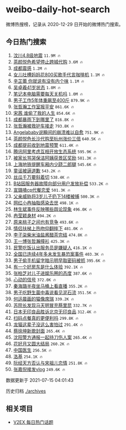 # weibo-daily-hot-search

微博热搜榜，记录从 2020-12-29 日开始的微博热门搜索。

## 今日热门搜索

<!-- BEGIN -->

1. [汶川4.8级地震](https://s.weibo.com/weibo?q=%23%E6%B1%B6%E5%B7%9D4.8%E7%BA%A7%E5%9C%B0%E9%9C%87%23&Refer=top) `11.9M 🔥`
1. [茶颜悦色希望停止跨城代购](https://s.weibo.com/weibo?q=%23%E8%8C%B6%E9%A2%9C%E6%82%A6%E8%89%B2%E5%B8%8C%E6%9C%9B%E5%81%9C%E6%AD%A2%E8%B7%A8%E5%9F%8E%E4%BB%A3%E8%B4%AD%23&Refer=top) `3.6M 🔥`
1. [成都震感](https://s.weibo.com/weibo?q=%E6%88%90%E9%83%BD%E9%9C%87%E6%84%9F&Refer=top) `1.2M 🔥`
1. [女儿吐槽妈妈花800买歌手代言咖啡机](https://s.weibo.com/weibo?q=%23%E5%A5%B3%E5%84%BF%E5%90%90%E6%A7%BD%E5%A6%88%E5%A6%88%E8%8A%B1800%E4%B9%B0%E6%AD%8C%E6%89%8B%E4%BB%A3%E8%A8%80%E5%92%96%E5%95%A1%E6%9C%BA%23&Refer=top) `1.1M 🔥`
1. [辛芷蕾 你就说有没有内个味](https://s.weibo.com/weibo?q=%E8%BE%9B%E8%8A%B7%E8%95%BE%20%E4%BD%A0%E5%B0%B1%E8%AF%B4%E6%9C%89%E6%B2%A1%E6%9C%89%E5%86%85%E4%B8%AA%E5%91%B3&Refer=top) `1.1M 🔥`
1. [吴卓羲41岁状态](https://s.weibo.com/weibo?q=%23%E5%90%B4%E5%8D%93%E7%BE%B241%E5%B2%81%E7%8A%B6%E6%80%81%23&Refer=top) `1.0M 🔥`
1. [笔记本电脑需要每天关机吗](https://s.weibo.com/weibo?q=%23%E7%AC%94%E8%AE%B0%E6%9C%AC%E7%94%B5%E8%84%91%E9%9C%80%E8%A6%81%E6%AF%8F%E5%A4%A9%E5%85%B3%E6%9C%BA%E5%90%97%23&Refer=top) `1.0M 🔥`
1. [男子工作5年体重飙至400斤](https://s.weibo.com/weibo?q=%23%E7%94%B7%E5%AD%90%E5%B7%A5%E4%BD%9C5%E5%B9%B4%E4%BD%93%E9%87%8D%E9%A3%99%E8%87%B3400%E6%96%A4%23&Refer=top) `879.9K 🔥`
1. [张哲瀚工作室报平安](https://s.weibo.com/weibo?q=%23%E5%BC%A0%E5%93%B2%E7%80%9A%E5%B7%A5%E4%BD%9C%E5%AE%A4%E6%8A%A5%E5%B9%B3%E5%AE%89%23&Refer=top) `861.6K 🔥`
1. [宋茜 谁偷了我的人生](https://s.weibo.com/weibo?q=%E5%AE%8B%E8%8C%9C%20%E8%B0%81%E5%81%B7%E4%BA%86%E6%88%91%E7%9A%84%E4%BA%BA%E7%94%9F&Refer=top) `854.6K 🔥`
1. [成都暴雨下到哪里了](https://s.weibo.com/weibo?q=%23%E6%88%90%E9%83%BD%E6%9A%B4%E9%9B%A8%E4%B8%8B%E5%88%B0%E5%93%AA%E9%87%8C%E4%BA%86%23&Refer=top) `816.8K 🔥`
1. [张哲瀚被救护车接走](https://s.weibo.com/weibo?q=%23%E5%BC%A0%E5%93%B2%E7%80%9A%E8%A2%AB%E6%95%91%E6%8A%A4%E8%BD%A6%E6%8E%A5%E8%B5%B0%23&Refer=top) `793.8K 🔥`
1. [Angelababy说瞬间的崩溃难以自愈](https://s.weibo.com/weibo?q=%23Angelababy%E8%AF%B4%E7%9E%AC%E9%97%B4%E7%9A%84%E5%B4%A9%E6%BA%83%E9%9A%BE%E4%BB%A5%E8%87%AA%E6%84%88%23&Refer=top) `751.9K 🔥`
1. [茶颜悦色长沙代购至杭州涨价三倍](https://s.weibo.com/weibo?q=%23%E8%8C%B6%E9%A2%9C%E6%82%A6%E8%89%B2%E9%95%BF%E6%B2%99%E4%BB%A3%E8%B4%AD%E8%87%B3%E6%9D%AD%E5%B7%9E%E6%B6%A8%E4%BB%B7%E4%B8%89%E5%80%8D%23&Refer=top) `640.5K 🔥`
1. [成都提前收到地震预警](https://s.weibo.com/weibo?q=%23%E6%88%90%E9%83%BD%E6%8F%90%E5%89%8D%E6%94%B6%E5%88%B0%E5%9C%B0%E9%9C%87%E9%A2%84%E8%AD%A6%23&Refer=top) `611.4K 🔥`
1. [腾讯阿里考虑互相开放生态系统](https://s.weibo.com/weibo?q=%23%E8%85%BE%E8%AE%AF%E9%98%BF%E9%87%8C%E8%80%83%E8%99%91%E4%BA%92%E7%9B%B8%E5%BC%80%E6%94%BE%E7%94%9F%E6%80%81%E7%B3%BB%E7%BB%9F%23&Refer=top) `595.9K 🔥`
1. [被家长骂哭保洁阿姨获景区奖励](https://s.weibo.com/weibo?q=%23%E8%A2%AB%E5%AE%B6%E9%95%BF%E9%AA%82%E5%93%AD%E4%BF%9D%E6%B4%81%E9%98%BF%E5%A7%A8%E8%8E%B7%E6%99%AF%E5%8C%BA%E5%A5%96%E5%8A%B1%23&Refer=top) `581.3K 🔥`
1. [上海地铁提醒车厢内少跷二郎腿](https://s.weibo.com/weibo?q=%23%E4%B8%8A%E6%B5%B7%E5%9C%B0%E9%93%81%E6%8F%90%E9%86%92%E8%BD%A6%E5%8E%A2%E5%86%85%E5%B0%91%E8%B7%B7%E4%BA%8C%E9%83%8E%E8%85%BF%23&Refer=top) `545.6K 🔥`
1. [童谣被逼道歉](https://s.weibo.com/weibo?q=%23%E7%AB%A5%E8%B0%A3%E8%A2%AB%E9%80%BC%E9%81%93%E6%AD%89%23&Refer=top) `543.2K 🔥`
1. [丝瓜千万要斜着切](https://s.weibo.com/weibo?q=%23%E4%B8%9D%E7%93%9C%E5%8D%83%E4%B8%87%E8%A6%81%E6%96%9C%E7%9D%80%E5%88%87%23&Refer=top) `538.4K 🔥`
1. [B站因服务器故障向部分用户发放补偿](https://s.weibo.com/weibo?q=%23B%E7%AB%99%E5%9B%A0%E6%9C%8D%E5%8A%A1%E5%99%A8%E6%95%85%E9%9A%9C%E5%90%91%E9%83%A8%E5%88%86%E7%94%A8%E6%88%B7%E5%8F%91%E6%94%BE%E8%A1%A5%E5%81%BF%23&Refer=top) `533.2K 🔥`
1. [宣璐嗑cp代餐恋爱](https://s.weibo.com/weibo?q=%23%E5%AE%A3%E7%92%90%E5%97%91cp%E4%BB%A3%E9%A4%90%E6%81%8B%E7%88%B1%23&Refer=top) `501.3K 🔥`
1. [父亲威胁将3岁儿子扔下14楼被捕](https://s.weibo.com/weibo?q=%23%E7%88%B6%E4%BA%B2%E5%A8%81%E8%83%81%E5%B0%863%E5%B2%81%E5%84%BF%E5%AD%90%E6%89%94%E4%B8%8B14%E6%A5%BC%E8%A2%AB%E6%8D%95%23&Refer=top) `500.3K 🔥`
1. [网红小冉抽脂感染去世](https://s.weibo.com/weibo?q=%23%E7%BD%91%E7%BA%A2%E5%B0%8F%E5%86%89%E6%8A%BD%E8%84%82%E6%84%9F%E6%9F%93%E5%8E%BB%E4%B8%96%23&Refer=top) `498.1K 🔥`
1. [林生斌事件反映哪些舆论现象](https://s.weibo.com/weibo?q=%23%E6%9E%97%E7%94%9F%E6%96%8C%E4%BA%8B%E4%BB%B6%E5%8F%8D%E6%98%A0%E5%93%AA%E4%BA%9B%E8%88%86%E8%AE%BA%E7%8E%B0%E8%B1%A1%23&Refer=top) `496.0K 🔥`
1. [冉莹颖身材](https://s.weibo.com/weibo?q=%23%E5%86%89%E8%8E%B9%E9%A2%96%E8%BA%AB%E6%9D%90%23&Refer=top) `494.2K 🔥`
1. [原来桃子之间也有竞争](https://s.weibo.com/weibo?q=%23%E5%8E%9F%E6%9D%A5%E6%A1%83%E5%AD%90%E4%B9%8B%E9%97%B4%E4%B9%9F%E6%9C%89%E7%AB%9E%E4%BA%89%23&Refer=top) `493.6K 🔥`
1. [情侣扶梯上热吻仰翻摔下](https://s.weibo.com/weibo?q=%23%E6%83%85%E4%BE%A3%E6%89%B6%E6%A2%AF%E4%B8%8A%E7%83%AD%E5%90%BB%E4%BB%B0%E7%BF%BB%E6%91%94%E4%B8%8B%23&Refer=top) `481.0K 🔥`
1. [李子柒柴米油盐酱醋茶完结](https://s.weibo.com/weibo?q=%23%E6%9D%8E%E5%AD%90%E6%9F%92%E6%9F%B4%E7%B1%B3%E6%B2%B9%E7%9B%90%E9%85%B1%E9%86%8B%E8%8C%B6%E5%AE%8C%E7%BB%93%23&Refer=top) `474.8K 🔥`
1. [王一博张哲瀚撞衫](https://s.weibo.com/weibo?q=%E7%8E%8B%E4%B8%80%E5%8D%9A%E5%BC%A0%E5%93%B2%E7%80%9A%E6%92%9E%E8%A1%AB&Refer=top) `425.3K 🔥`
1. [民警吃饭认出服务员是嫌疑人](https://s.weibo.com/weibo?q=%23%E6%B0%91%E8%AD%A6%E5%90%83%E9%A5%AD%E8%AE%A4%E5%87%BA%E6%9C%8D%E5%8A%A1%E5%91%98%E6%98%AF%E5%AB%8C%E7%96%91%E4%BA%BA%23&Refer=top) `416.1K 🔥`
1. [全国已连续4年多未发生暴恐案事件](https://s.weibo.com/weibo?q=%23%E5%85%A8%E5%9B%BD%E5%B7%B2%E8%BF%9E%E7%BB%AD4%E5%B9%B4%E5%A4%9A%E6%9C%AA%E5%8F%91%E7%94%9F%E6%9A%B4%E6%81%90%E6%A1%88%E4%BA%8B%E4%BB%B6%23&Refer=top) `403.3K 🔥`
1. [男子偷手机留字暗示明早取密码被抓](https://s.weibo.com/weibo?q=%23%E7%94%B7%E5%AD%90%E5%81%B7%E6%89%8B%E6%9C%BA%E7%95%99%E5%AD%97%E6%9A%97%E7%A4%BA%E6%98%8E%E6%97%A9%E5%8F%96%E5%AF%86%E7%A0%81%E8%A2%AB%E6%8A%93%23&Refer=top) `395.6K 🔥`
1. [有一个好房东是什么体验](https://s.weibo.com/weibo?q=%23%E6%9C%89%E4%B8%80%E4%B8%AA%E5%A5%BD%E6%88%BF%E4%B8%9C%E6%98%AF%E4%BB%80%E4%B9%88%E4%BD%93%E9%AA%8C%23&Refer=top) `392.1K 🔥`
1. [张柏芝对儿子进娱乐圈的态度](https://s.weibo.com/weibo?q=%23%E5%BC%A0%E6%9F%8F%E8%8A%9D%E5%AF%B9%E5%84%BF%E5%AD%90%E8%BF%9B%E5%A8%B1%E4%B9%90%E5%9C%88%E7%9A%84%E6%80%81%E5%BA%A6%23&Refer=top) `387.6K 🔥`
1. [心动的信号](https://s.weibo.com/weibo?q=%E5%BF%83%E5%8A%A8%E7%9A%84%E4%BF%A1%E5%8F%B7&Refer=top) `372.0K 🔥`
1. [秦海璐半夜坐马桶上看直播](https://s.weibo.com/weibo?q=%23%E7%A7%A6%E6%B5%B7%E7%92%90%E5%8D%8A%E5%A4%9C%E5%9D%90%E9%A9%AC%E6%A1%B6%E4%B8%8A%E7%9C%8B%E7%9B%B4%E6%92%AD%23&Refer=top) `355.2K 🔥`
1. [男子吃野生菌中毒说看见泥石流](https://s.weibo.com/weibo?q=%23%E7%94%B7%E5%AD%90%E5%90%83%E9%87%8E%E7%94%9F%E8%8F%8C%E4%B8%AD%E6%AF%92%E8%AF%B4%E7%9C%8B%E8%A7%81%E6%B3%A5%E7%9F%B3%E6%B5%81%23&Refer=top) `351.5K 🔥`
1. [何运晨画的猫像席瑞](https://s.weibo.com/weibo?q=%23%E4%BD%95%E8%BF%90%E6%99%A8%E7%94%BB%E7%9A%84%E7%8C%AB%E5%83%8F%E5%B8%AD%E7%91%9E%23&Refer=top) `339.2K 🔥`
1. [苏院长发现马天明冒充蔡里昆](https://s.weibo.com/weibo?q=%23%E8%8B%8F%E9%99%A2%E9%95%BF%E5%8F%91%E7%8E%B0%E9%A9%AC%E5%A4%A9%E6%98%8E%E5%86%92%E5%85%85%E8%94%A1%E9%87%8C%E6%98%86%23&Refer=top) `332.7K 🔥`
1. [日本无印良品胜诉北京无印良品](https://s.weibo.com/weibo?q=%23%E6%97%A5%E6%9C%AC%E6%97%A0%E5%8D%B0%E8%89%AF%E5%93%81%E8%83%9C%E8%AF%89%E5%8C%97%E4%BA%AC%E6%97%A0%E5%8D%B0%E8%89%AF%E5%93%81%23&Refer=top) `312.4K 🔥`
1. [扫码点餐真的更便利吗](https://s.weibo.com/weibo?q=%23%E6%89%AB%E7%A0%81%E7%82%B9%E9%A4%90%E7%9C%9F%E7%9A%84%E6%9B%B4%E4%BE%BF%E5%88%A9%E5%90%97%23&Refer=top) `299.8K 🔥`
1. [龙猫这辈子没这么害怕过](https://s.weibo.com/weibo?q=%23%E9%BE%99%E7%8C%AB%E8%BF%99%E8%BE%88%E5%AD%90%E6%B2%A1%E8%BF%99%E4%B9%88%E5%AE%B3%E6%80%95%E8%BF%87%23&Refer=top) `291.4K 🔥`
1. [蔡徐坤新歌封面](https://s.weibo.com/weibo?q=%23%E8%94%A1%E5%BE%90%E5%9D%A4%E6%96%B0%E6%AD%8C%E5%B0%81%E9%9D%A2%23&Refer=top) `265.4K 🔥`
1. [沈阳警方通报一起持刀伤人案](https://s.weibo.com/weibo?q=%23%E6%B2%88%E9%98%B3%E8%AD%A6%E6%96%B9%E9%80%9A%E6%8A%A5%E4%B8%80%E8%B5%B7%E6%8C%81%E5%88%80%E4%BC%A4%E4%BA%BA%E6%A1%88%23&Refer=top) `265.4K 🔥`
1. [花好月又圆大结局](https://s.weibo.com/weibo?q=%23%E8%8A%B1%E5%A5%BD%E6%9C%88%E5%8F%88%E5%9C%86%E5%A4%A7%E7%BB%93%E5%B1%80%23&Refer=top) `260.2K 🔥`
1. [中国医生](https://s.weibo.com/weibo?q=%E4%B8%AD%E5%9B%BD%E5%8C%BB%E7%94%9F&Refer=top) `256.5K 🔥`
1. [洛基](https://s.weibo.com/weibo?q=%E6%B4%9B%E5%9F%BA&Refer=top) `254.1K 🔥`
1. [阮经天方否认与宋祖儿恋情](https://s.weibo.com/weibo?q=%23%E9%98%AE%E7%BB%8F%E5%A4%A9%E6%96%B9%E5%90%A6%E8%AE%A4%E4%B8%8E%E5%AE%8B%E7%A5%96%E5%84%BF%E6%81%8B%E6%83%85%23&Refer=top) `251.8K 🔥`
1. [张嘉倪接发vlog](https://s.weibo.com/weibo?q=%23%E5%BC%A0%E5%98%89%E5%80%AA%E6%8E%A5%E5%8F%91vlog%23&Refer=top) `249.6K 🔥`

数据更新于 2021-07-15 04:01:43

<!-- END -->

历史归档 [./archives](./archives)

## 相关项目

- [V2EX 每日热门话题](https://github.com/boojack/v2ex-daily-hot-topic)
